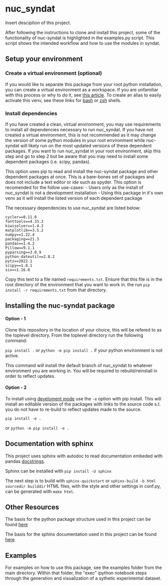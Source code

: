 # nuc_syndat

Insert desciption of this project.


After following the instructions to clone and install this project, some of the functionality of nuc-syndat is highlighted in the examples.py script. This script shows the intended workflow and how to use the modules in syndat.


## Setup your environment

### Create a virtual environment (optional) 
If you would like to separate this package from your root python installation, you can create a virtual environment as a workspace. If you are unfamiliar with this process or why to do it, see [this article](https://towardsdatascience.com/virtual-environments-for-absolute-beginners-what-is-it-and-how-to-create-one-examples-a48da8982d4b). 
To create an alias to easily activate this venv, see these links for [bash](https://wpbeaches.com/make-an-alias-in-bash-or-zsh-shell-in-macos-with-terminal/) or [zsh](https://linuxhint.com/configure-use-aliases-zsh/) shells.

### Install dependencies

If you have created a clean, virtual environment, you may use requirements to install all dependencies necessary to run nuc_syndat. If you have not created a virtual environment, this is not recommended as it may change the version of some python modules in your root environment while nuc-syndat will likely run on the most updated versions of these dependent packages. If you want to run nuc_syndat in your root environment, skip this step and go to step 2 but be aware that you may need to install some dependent packages (i.e. scipy, pandas).

This option uses pip to read and install the nuc-syndat package and other dependent packages at once. This is a bare-bones set of packages and does not include a text editor or ide such as spyder. This option is recomended for the follow use-cases:
                  - Users only as the install of nuc_syndat is not a development installation
                  - Using this package in it's own venv as it will install the listed version of each dependent package

The necessary dependencies to use nuc_syndat are listed below:

```
cycler==0.11.0
fonttools==4.33.3
kiwisolver==1.4.3
matplotlib==3.5.2
numpy==1.22.4
packaging==21.3
pandas==1.4.2
Pillow==9.1.1
pyparsing==3.0.9
python-dateutil==2.8.2
pytz==2022.1
scipy==1.8.1
six==1.16.0
```

Copy this text to a file named `requirements.txt`. Ensure that this file is in the root directory of the environment that you want to work in. the run `pip install -r requirements.txt` from that directory. 

## Installing the nuc-syndat package

#### Option - 1
Clone this repository in the location of your choice, this will be refered to as the toplevel directory. From the toplevel directory run the following command:

`pip install .`
or
`python -m pip install .`
if your python environment is not active.

This command will install the default branch of nuc_syndat to whatever environment you are working in. You will be required to rebuild/reinstall in order to reflect updates.

#### Option - 2
To install using [develoment mode](https://setuptools.pypa.io/en/latest/userguide/development_mode.html) use the `-e` option with pip install. This will install an editable version of the packages with links to the source code s.t. you do not have to re-build to reflect updates made to the source.
```
pip install -e .
```
or 
`python -m pip install -e .`


## Documentation with sphinx
This project uses sphinx with autodoc to read documentation embeded with pandas [docstrings](https://pandas.pydata.org/docs/development/contributing_docstring.html#plots-in-examples).

Sphinx can be installed with `pip install -U sphinx`

The next step is to build with `sphinx-quickstart` or `sphinx-build -b html sourcedir builddir`
HTML files, with the style and other settings in conf.py, can be generated with `make html`.


 
## Other Resources
The basis for the python package structure used in this project can be found [here](https://packaging.python.org/en/latest/tutorials/packaging-projects/)

The basis for the sphinx documentation used in this project can be found [here](https://betterprogramming.pub/auto-documenting-a-python-project-using-sphinx-8878f9ddc6e9)


  
## Examples

For examples on how to use this package, see the examples folder from the main directory. Within that folder, the "exec" ipython notebook steps through the generation and visualization of a sythetic experimental dataset. 


